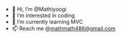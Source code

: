 - 👋 Hi, I’m @Mathiyoogi
- 👀 I’m interested in coding
- 🌱 I’m currently learning MVC
- 📫 Reach me @mathmath486@gmail.com

<!---
Mathiyoogi/Mathiyoogi is a ✨ special ✨ repository because its `README.md` (this file) appears on your GitHub profile.
You can click the Preview link to take a look at your changes.
--->
